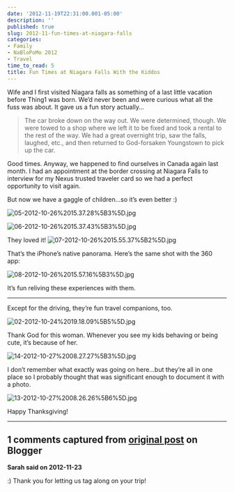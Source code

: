 ```yaml
---
date: '2012-11-19T22:31:00.001-05:00'
description: ''
published: true
slug: 2012-11-fun-times-at-niagara-falls
categories:
- Family
- NaBloPoMo 2012
- Travel
time_to_read: 5
title: Fun Times at Niagara Falls With the Kiddos
---
```



Wife and I first visited Niagara falls as something of a last little vacation before Thing1 was born. We’d never been and were curious what all the fuss was about. It gave us a fun story actually…
<blockquote> 

The car broke down on the way out. We were determined, though. We were towed to a shop where we left it to be fixed and took a rental to the rest of the way. We had a great overnight trip, saw the falls, laughed, etc., and then returned to God-forsaken Youngstown to pick up the car.
</blockquote>

Good times. Anyway, we happened to find ourselves in Canada again last month. I had an appointment at the border crossing at Niagara Falls to interview for my Nexus trusted traveler card so we had a perfect opportunity to visit again.

But now we have a gaggle of children…so it’s even better :)

![05-2012-10-26%2015.37.28%5B3%5D.jpg](05-2012-10-26%2015.37.28%5B3%5D.jpg)

![06-2012-10-26%2015.37.43%5B3%5D.jpg](06-2012-10-26%2015.37.43%5B3%5D.jpg)

They loved it!  ![07-2012-10-26%2015.55.37%5B2%5D.jpg](07-2012-10-26%2015.55.37%5B2%5D.jpg) 

That’s the iPhone’s native panorama. Here’s the same shot with the 360 app:  <div style="text-align: center;"></div>

![08-2012-10-26%2015.57.16%5B3%5D.jpg](08-2012-10-26%2015.57.16%5B3%5D.jpg)

It’s fun reliving these experiences with them.  <hr />

Except for the driving, they’re fun travel companions, too.  

![02-2012-10-24%2019.18.09%5B5%5D.jpg](02-2012-10-24%2019.18.09%5B5%5D.jpg)

Thank God for this woman. Whenever you see my kids behaving or being cute, it’s because of her.

![14-2012-10-27%2008.27.27%5B3%5D.jpg](14-2012-10-27%2008.27.27%5B3%5D.jpg)

I don’t remember what exactly was going on here…but they’re all in one place so I probably thought that was significant enough to document it with a photo.  

![13-2012-10-27%2008.26.26%5B6%5D.jpg](13-2012-10-27%2008.26.26%5B6%5D.jpg)

Happy Thanksgiving!

---

## 1 comments captured from [original post](https://blog.wassupy.com/2012/11/fun-times-at-niagara-falls.html) on Blogger

**Sarah said on 2012-11-23**

:)  Thank you for letting us tag along on your trip!

